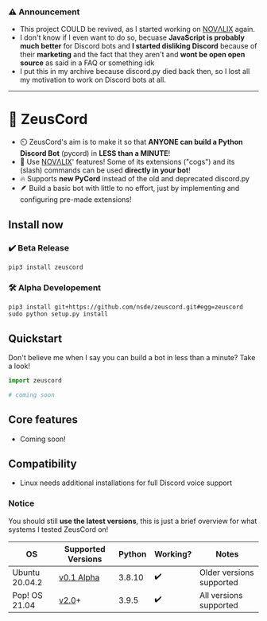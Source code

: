 ### ⚠️ Announcement
- This project COULD be revived, as I started working on [NOVΛLIX](https://github.com/nsde/novalix) again.
- I don't know if I even want to do so, becuase **JavaScript is probably much better** for Discord bots and **I started disliking Discord** because of their **marketing** and the fact that they aren't and **wont be open open source** as said in a FAQ or something idk
- I put this in my archive because discord.py died back then, so I lost all my motivation to work on Discord bots at all.

***

# 🔱 ZeusCord
- ⏲️ ZeusCord's aim is to make it so that **ANYONE can build a Python Discord Bot** (pycord) in **LESS than a MINUTE**!
- 🔗 Use [NOVΛLIX](https://github.com/nsde/novalix)' features! Some of its extensions ("cogs") and its (slash) commands can be used **directly in your bot**!
- 🔥 Supports **new PyCord** instead of the old and deprecated discord.py
- 🪶 Build a basic bot with little to no effort, just by implementing and configuring pre-made extensions!

## Install now
### ✔️ Beta Release
```
pip3 install zeuscord
```
### 🛠️ Alpha Developement
```
pip3 install git+https://github.com/nsde/zeuscord.git#egg=zeuscord
sudo python setup.py install
```

## Quickstart
Don't believe me when I say you can build a bot in less than a minute? Take a look!
```py
import zeuscord

# coming soon
```

## Core features
- Coming soon!

## Compatibility
- Linux needs additional installations for full Discord voice support

### Notice
You should still **use the latest versions**, this is just a brief overview for what systems I tested ZeusCord on! 

| OS | Supported Versions | Python | Working? | Notes |
| -	| -	| - | -	|	- |
| Ubuntu 20.04.2 | [v0.1 Alpha](https://github.com/nsde/zeuscord/releases/tag/v0.1-alpha)| 3.8.10 | ✔️ | Older versions supported |
| Pop! OS 21.04 | [v2.0](https://github.com/nsde/zeuscord)+ | 3.9.5 | ✔️ | All versions supported
